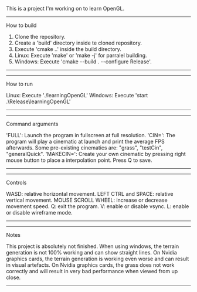 This is a project I'm working on to learn OpenGL.

------------------------------------------------

How to build

1. Clone the repository.
2. Create a 'build' directory inside te cloned repository.
3. Execute 'cmake ..' inside the build directory.
4. Linux: Execute 'make' or 'make -j' for parralel building.
4. Windows: Execute 'cmake --build . --configure Release'.

-------------------------------------------------

-------------------------------------------------

How to run

Linux: Execute './learningOpenGL'
Windows: Execute 'start .\Release\learningOpenGL'

-------------------------------------------------

-------------------------------------------------

Command arguments

'FULL': Launch the program in fullscreen at full resolution.
'CIN=': The program will play a cinematic at launch and print the average FPS afterwards. Some pre-existing cinematics are: "grass", "testCin", "generalQuick".
'MAKECIN=': Create your own cinematic by pressing right mouse button to place a interpolation point. Press Q to save.

-------------------------------------------------

-------------------------------------------------

Controls

WASD: relative horizontal movement.
LEFT CTRL and SPACE: relative vertical movement.
MOUSE SCROLL WHEEL: increase or decrease movement speed.
Q: exit the program.
V: enable or disable vsync.
L: enable or disable wireframe mode.

-------------------------------------------------

-------------------------------------------------

Notes

This project is absolutely not finished.
When using windows, the terrain generation is not 100% working and can show straight lines.
On Nvidia graphics cards, the terrain generation is working even worse and can result in visual artefacts.
On Nvidia graphics cards, the grass does not work correctly and will result in very bad performance when viewed from up close.

-------------------------------------------------
